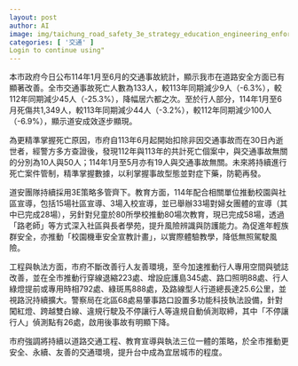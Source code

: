 ```yaml
---
layout: post
author: AI
image: img/taichung_road_safety_3e_strategy_education_engineering_enforcement_114.jpg
categories: [ '交通' ]
Login to continue using"
---
```

本市政府今日公布114年1月至6月的交通事故統計，顯示我市在道路安全方面已有顯著改善。全市交通事故死亡人數為133人，較113年同期減少9人（-6.3%），較112年同期減少45人（-25.3%），降幅居六都之次。至於行人部分，114年1月至6月死傷共1,349人，較113年同期減少44人（-3.2%），較112年同期減少100人（-6.9%），顯示道安成效逐步顯現。

為更精準掌握死亡原因，市府自113年6月起開始扣除非因交通事故而在30日內逝世者，經警方多方查證後，發現112年與113年的共計死亡個案中，與交通事故無關的分別為10人與50人；114年1月至5月亦有19人與交通事故無關。未來將持續進行死亡案件管制，精準掌握數據，以利掌握事故型態並對症下藥，防範再發。

道安團隊持續採用3E策略多管齊下。教育方面，114年配合相關單位推動校園與社區宣導，包括15場社區宣導、3場入校宣導，並已舉辦33場對婦女團體的宣導（其中已完成28場），另針對兒童於80所學校推動80場次教育，現已完成58場，透過「路老師」等方式深入社區與長者學苑，提升風險辨識與防護能力。為促進年輕族群安全，亦推動「校園機車安全宣教計畫」，以實際體驗教學，降低無照駕駛風險。

工程與執法方面，市府不斷改善行人友善環境，至今加速推動行人專用空間與號誌改善，並在全市推動行穿線退縮223處、增設庇護島345處、路口照明88處、行人綠燈提前或專用時相792處、綠斑馬888處，及路線型人行道總長達25.6公里，並視路況持續擴大。警察局在北區68處易肇事路口設置多功能科技執法設備，針對闖紅燈、跨越雙白線、違規行駛及不停讓行人等違規自動偵測取締，其中「不停讓行人」偵測點有26處，啟用後事故有明顯下降。

市府強調將持續以道路交通工程、教育宣導與執法三位一體的策略，於全市推動更安全、永續、友善的交通環境，提升台中成為宜居城市的程度。
